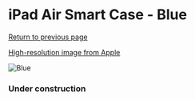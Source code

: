 # iPad Air Smart Case - Blue

[Return to previous page](/ipad_air)

[High-resolution image from Apple](https://store.storeimages.cdn-apple.com/8756/as-images.apple.com/is/MF050?wid=4500&hei=4500&fmt=png)

<div style="width: 384px"><img src="/everysource/MF050.png" alt="Blue"></div>

### Under construction
